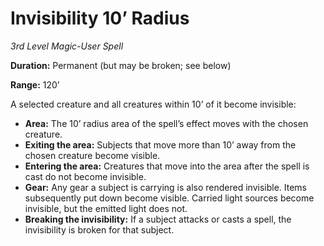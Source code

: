 # Invisibility 10’ Radius

*3rd Level Magic-User Spell*

**Duration:** Permanent (but may be broken; see below)

**Range:** 120’

A selected creature and all creatures within 10’ of it become invisible:

- **Area:** The 10’ radius area of the spell’s effect moves with the chosen creature.
- **Exiting the area:** Subjects that move more than 10’ away from the chosen creature become visible.
- **Entering the area:** Creatures that move into the area after the spell is cast do not become invisible.
- **Gear:** Any gear a subject is carrying is also rendered invisible. Items subsequently put down become visible. Carried light sources become invisible, but the emitted light does not.
- **Breaking the invisibility:** If a subject attacks or casts a spell, the invisibility is broken for that subject.